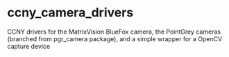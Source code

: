 ccny_camera_drivers
===================

CCNY drivers for the MatrixVision BlueFox camera, the PointGrey cameras (branched from pgr_camera package), and a simple wrapper for a OpenCV capture device